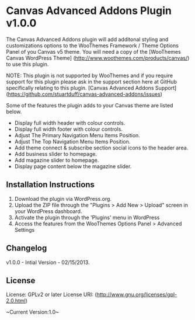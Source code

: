 # Canvas Advanced Addons Plugin v1.0.0 #

The Canvas Advanced Addons plugin will add additonal styling and customizations options to the WooThemes Framework / Theme Options Panel of you Canvas v5 theme. You will need a copy of the [WooThemes Canvas WordPress Theme] (http://www.woothemes.com/products/canvas/) to use this plugin.

NOTE: This plugin is not supported by WooThemes and if you require support for this plugin please ask in the support section here at GitHub specifically relating to this plugin. [Canvas Advanced Addons Support] (https://github.com/stuartduff/canvas-advanced-addons/issues)

Some of the features the plugin adds to your Canvas theme are listed below.

* Display full width header with colour controls.
* Display full width footer with colour controls.
* Adjust The Primary Navigation Menu Items Position.
* Adjust The Top Navigation Menu Items Position.
* Add theme connect & subscribe section social icons to the header area.
* Add business slider to homepage.
* Add magazine slider to homepage.
* Display page content below the magazine slider.


## Installation Instructions ##

1. Download the plugin via WordPress.org.
2. Upload the ZIP file through the "Plugins > Add New > Upload" screen in your WordPress dashboard.
3. Activate the plugin through the 'Plugins' menu in WordPress
4. Access the features from the WooThemes Options Panel > Advanced Settings

## Changelog ##

v1.0.0 - Intial Version - 02/15/2013.

## License ##

License: GPLv2 or later
License URI: (http://www.gnu.org/licenses/gpl-2.0.html)

~Current Version:1.0~
